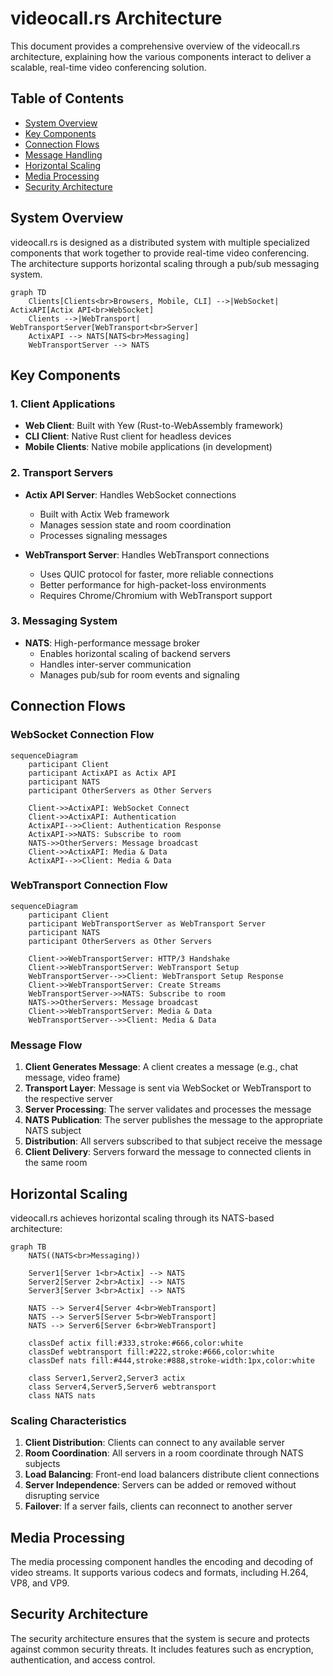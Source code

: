 # videocall.rs Architecture

This document provides a comprehensive overview of the videocall.rs architecture, explaining how the various components interact to deliver a scalable, real-time video conferencing solution.

## Table of Contents

- [System Overview](#system-overview)
- [Key Components](#key-components)
- [Connection Flows](#connection-flows)
- [Message Handling](#message-handling)
- [Horizontal Scaling](#horizontal-scaling)
- [Media Processing](#media-processing)
- [Security Architecture](#security-architecture)

## System Overview

videocall.rs is designed as a distributed system with multiple specialized components that work together to provide real-time video conferencing. The architecture supports horizontal scaling through a pub/sub messaging system.

```mermaid
graph TD
    Clients[Clients<br>Browsers, Mobile, CLI] -->|WebSocket| ActixAPI[Actix API<br>WebSocket]
    Clients -->|WebTransport| WebTransportServer[WebTransport<br>Server]
    ActixAPI --> NATS[NATS<br>Messaging]
    WebTransportServer --> NATS
```

## Key Components

### 1. Client Applications

- **Web Client**: Built with Yew (Rust-to-WebAssembly framework)
- **CLI Client**: Native Rust client for headless devices
- **Mobile Clients**: Native mobile applications (in development)

### 2. Transport Servers

- **Actix API Server**: Handles WebSocket connections
  - Built with Actix Web framework
  - Manages session state and room coordination
  - Processes signaling messages

- **WebTransport Server**: Handles WebTransport connections
  - Uses QUIC protocol for faster, more reliable connections
  - Better performance for high-packet-loss environments
  - Requires Chrome/Chromium with WebTransport support

### 3. Messaging System

- **NATS**: High-performance message broker
  - Enables horizontal scaling of backend servers
  - Handles inter-server communication
  - Manages pub/sub for room events and signaling

## Connection Flows

### WebSocket Connection Flow

```mermaid
sequenceDiagram
    participant Client
    participant ActixAPI as Actix API
    participant NATS
    participant OtherServers as Other Servers
    
    Client->>ActixAPI: WebSocket Connect
    Client->>ActixAPI: Authentication
    ActixAPI-->>Client: Authentication Response
    ActixAPI->>NATS: Subscribe to room
    NATS->>OtherServers: Message broadcast
    Client->>ActixAPI: Media & Data
    ActixAPI-->>Client: Media & Data
```

### WebTransport Connection Flow

```mermaid
sequenceDiagram
    participant Client
    participant WebTransportServer as WebTransport Server
    participant NATS
    participant OtherServers as Other Servers
    
    Client->>WebTransportServer: HTTP/3 Handshake
    Client->>WebTransportServer: WebTransport Setup
    WebTransportServer-->>Client: WebTransport Setup Response
    Client->>WebTransportServer: Create Streams
    WebTransportServer->>NATS: Subscribe to room
    NATS->>OtherServers: Message broadcast
    Client->>WebTransportServer: Media & Data
    WebTransportServer-->>Client: Media & Data
```

### Message Flow

1. **Client Generates Message**: A client creates a message (e.g., chat message, video frame)
2. **Transport Layer**: Message is sent via WebSocket or WebTransport to the respective server
3. **Server Processing**: The server validates and processes the message
4. **NATS Publication**: The server publishes the message to the appropriate NATS subject
5. **Distribution**: All servers subscribed to that subject receive the message
6. **Client Delivery**: Servers forward the message to connected clients in the same room

## Horizontal Scaling

videocall.rs achieves horizontal scaling through its NATS-based architecture:

```mermaid
graph TB
    NATS((NATS<br>Messaging))
    
    Server1[Server 1<br>Actix] --> NATS
    Server2[Server 2<br>Actix] --> NATS
    Server3[Server 3<br>Actix] --> NATS
    
    NATS --> Server4[Server 4<br>WebTransport]
    NATS --> Server5[Server 5<br>WebTransport]
    NATS --> Server6[Server 6<br>WebTransport]
    
    classDef actix fill:#333,stroke:#666,color:white
    classDef webtransport fill:#222,stroke:#666,color:white
    classDef nats fill:#444,stroke:#888,stroke-width:1px,color:white
    
    class Server1,Server2,Server3 actix
    class Server4,Server5,Server6 webtransport
    class NATS nats
```

### Scaling Characteristics

1. **Client Distribution**: Clients can connect to any available server
2. **Room Coordination**: All servers in a room coordinate through NATS subjects
3. **Load Balancing**: Front-end load balancers distribute client connections
4. **Server Independence**: Servers can be added or removed without disrupting service
5. **Failover**: If a server fails, clients can reconnect to another server

## Media Processing

The media processing component handles the encoding and decoding of video streams. It supports various codecs and formats, including H.264, VP8, and VP9.

## Security Architecture

The security architecture ensures that the system is secure and protects against common security threats. It includes features such as encryption, authentication, and access control.
